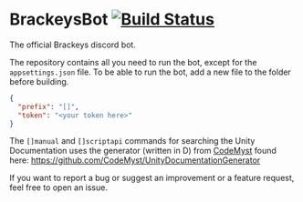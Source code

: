 # BrackeysBot [![Build Status](https://travis-ci.com/YilianSource/brackeys-bot.svg?branch=master)](https://travis-ci.com/YilianSource/brackeys-bot)

The official Brackeys discord bot.

The repository contains all you need to run the bot, except for the `appsettings.json` file.
To be able to run the bot, add a new file to the folder before building.

```json
{
  "prefix": "[]",
  "token": "<your token here>"
}
```

The `[]manual` and `[]scriptapi` commands for searching the Unity Documentation uses the generator (written in D) from [CodeMyst](https://github.com/CodeMyst) found here: https://github.com/CodeMyst/UnityDocumentationGenerator

If you want to report a bug or suggest an improvement or a feature request, feel free to open an issue.